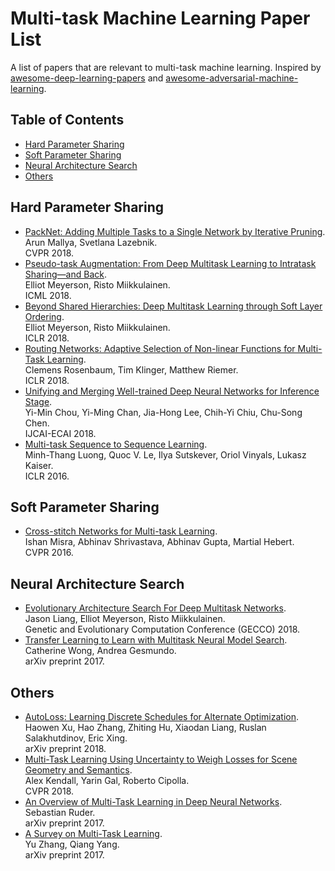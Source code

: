 # Multi-task Machine Learning Paper List

A list of papers that are relevant to multi-task machine learning. Inspired by
[awesome-deep-learning-papers](https://github.com/terryum/awesome-deep-learning-papers) and 
[awesome-adversarial-machine-learning](https://github.com/yenchenlin/awesome-adversarial-machine-learning).

## Table of Contents

 * [Hard Parameter Sharing](#hard-parameter-sharing)
 * [Soft Parameter Sharing](#soft-parameter-sharing)
 * [Neural Architecture Search](#neural-architecture-search)
 * [Others](#others)

## Hard Parameter Sharing

 * [PackNet: Adding Multiple Tasks to a Single Network by Iterative Pruning](https://arxiv.org/pdf/1711.05769.pdf).  
   Arun Mallya, Svetlana Lazebnik.  
   CVPR 2018.
 * [Pseudo-task Augmentation: From Deep Multitask Learning to Intratask Sharing—and Back](https://arxiv.org/pdf/1803.04062.pdf).  
   Elliot Meyerson, Risto Miikkulainen.  
   ICML 2018.
 * [Beyond Shared Hierarchies: Deep Multitask Learning through Soft Layer Ordering](https://arxiv.org/pdf/1711.00108.pdf).  
   Elliot Meyerson, Risto Miikkulainen.  
   ICLR 2018.
 * [Routing Networks: Adaptive Selection of Non-linear Functions for Multi-Task Learning](https://arxiv.org/pdf/1711.01239.pdf).  
   Clemens Rosenbaum, Tim Klinger, Matthew Riemer.  
   ICLR 2018.
 * [Unifying and Merging Well-trained Deep Neural Networks for Inference Stage](https://arxiv.org/pdf/1805.04980.pdf).  
   Yi-Min Chou, Yi-Ming Chan, Jia-Hong Lee, Chih-Yi Chiu, Chu-Song Chen.  
   IJCAI-ECAI 2018.
 * [Multi-task Sequence to Sequence Learning](https://arxiv.org/pdf/1511.06114.pdf).  
   Minh-Thang Luong, Quoc V. Le, Ilya Sutskever, Oriol Vinyals, Lukasz Kaiser.  
   ICLR 2016.

## Soft Parameter Sharing

 * [Cross-stitch Networks for Multi-task Learning](https://arxiv.org/pdf/1604.03539.pdf).  
   Ishan Misra, Abhinav Shrivastava, Abhinav Gupta, Martial Hebert.  
   CVPR 2016.

## Neural Architecture Search 

 * [Evolutionary Architecture Search For Deep Multitask Networks](https://arxiv.org/pdf/1803.03745.pdf).  
   Jason Liang, Elliot Meyerson, Risto Miikkulainen.  
   Genetic and Evolutionary Computation Conference (GECCO) 2018.
 * [Transfer Learning to Learn with Multitask Neural Model Search](https://arxiv.org/pdf/1710.10776.pdf).  
   Catherine Wong, Andrea Gesmundo.  
   arXiv preprint 2017.

## Others

 * [AutoLoss: Learning Discrete Schedules for Alternate Optimization](https://arxiv.org/pdf/1810.02442.pdf).  
   Haowen Xu, Hao Zhang, Zhiting Hu, Xiaodan Liang, Ruslan Salakhutdinov, Eric Xing.  
   arXiv preprint 2018.
 * [Multi-Task Learning Using Uncertainty to Weigh Losses for Scene Geometry and Semantics](https://arxiv.org/pdf/1705.07115.pdf).  
   Alex Kendall, Yarin Gal, Roberto Cipolla.  
   CVPR 2018.
 * [An Overview of Multi-Task Learning in Deep Neural Networks](https://arxiv.org/pdf/1706.05098.pdf).  
   Sebastian Ruder.  
   arXiv preprint 2017.
 * [A Survey on Multi-Task Learning](https://arxiv.org/pdf/1707.08114.pdf).  
   Yu Zhang, Qiang Yang.  
   arXiv preprint 2017.